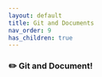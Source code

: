 ```yaml
---
layout: default
title: Git and Documents
nav_order: 9
has_children: true
---
```



### :pencil2: Git and Document! 


